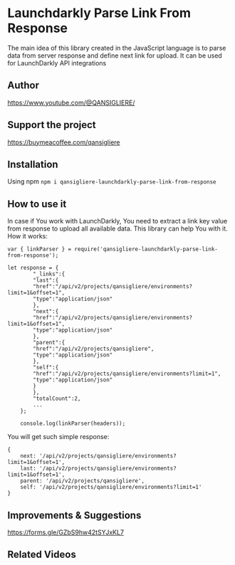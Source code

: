 # Launchdarkly Parse Link From Response

The main idea of ​​this library created in the JavaScript language is to parse data from server response and define next
link for upload. It can be used for LaunchDarkly API integrations

## Author

https://www.youtube.com/@QANSIGLIERE/

## Support the project

https://buymeacoffee.com/qansigliere

## Installation

Using npm `npm i qansigliere-launchdarkly-parse-link-from-response`

## How to use it

In case if You work with LaunchDarkly, You need to extract a link key value from response to upload all available data.
This library can help You with it. How it works:

```
var { linkParser } = require('qansigliere-launchdarkly-parse-link-from-response');

let response = {
        "_links":{
        "last":{
        "href":"/api/v2/projects/qansigliere/environments?limit=1&offset=1",
        "type":"application/json"
        },
        "next":{
        "href":"/api/v2/projects/qansigliere/environments?limit=1&offset=1",
        "type":"application/json"
        },
        "parent":{
        "href":"/api/v2/projects/qansigliere",
        "type":"application/json"
        },
        "self":{
        "href":"/api/v2/projects/qansigliere/environments?limit=1",
        "type":"application/json"
        }
        },
        "totalCount":2,
        ...
    };

    console.log(linkParser(headers));
```

You will get such simple response:

```
{
    next: '/api/v2/projects/qansigliere/environments?limit=1&offset=1',
    last: '/api/v2/projects/qansigliere/environments?limit=1&offset=1',
    parent: '/api/v2/projects/qansigliere',
    self: '/api/v2/projects/qansigliere/environments?limit=1'
}
```

## Improvements & Suggestions

https://forms.gle/GZbS9hw42tSYJxKL7

## Related Videos
